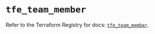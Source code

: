 # `tfe_team_member`

Refer to the Terraform Registry for docs: [`tfe_team_member`](https://registry.terraform.io/providers/hashicorp/tfe/0.68.2/docs/resources/team_member).
